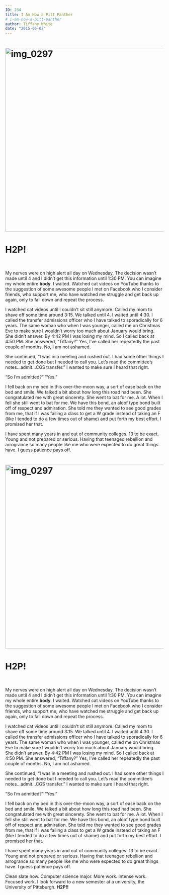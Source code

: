 ```yaml
---
ID: 234
title: I Am Now a Pitt Panther
# i-am-now-a-pitt-panther
author: Tiffany White
date: "2015-05-02"
---
```



<h1><img class="alignnone size-full wp-image-1313" src="https://helloburgh.me/wp-content/uploads/2015/05/IMG_0297.jpg" alt="img_0297" width="747" height="585" /></h1>
<h1>H2P!</h1>
&nbsp;

My nerves were on high alert all day on Wednesday. The decision wasn’t made until 4 and I didn’t get this information until 1:30 PM. You can imagine my whole entire <strong>body</strong>. I waited. Watched cat videos on YouTube thanks to the suggestion of some awesome people I met on Facebook who I consider friends, who support me, who have watched me struggle and get back up again, only to fall down and repeat the process.

I watched cat videos until I couldn’t sit still anymore. Called my mom to shave off some time around 3:15. We talked until 4. I waited until 4:30. I called the transfer admissions officer who I have talked to sporadically for 6 years. The same woman who when I was younger, called me on Christmas Eve to make sure I wouldn’t worry too much about January would bring. She didn’t answer. By 4:42 PM I was losing my mind. So I called back at 4:50 PM. She answered, “Tiffany?” Yes, I’ve called her repeatedly the past couple of months. No, I am not ashamed.

She continued, “I was in a meeting and rushed out. I had some other things I needed to get done but I needed to call you. Let’s read the committee’s notes…admit…CGS transfer.” I wanted to make sure I heard that right.

“So I’m admitted?”
“Yes.”

I fell back on my bed in this over-the-moon way, a sort of ease back on the bed and smile. We talked a bit about how long this road had been. She congratulated me with great sincerety. She went to bat for me. A lot. When I fell she still went to bat for me. We have this bond, an aloof type bond built off of respect and admiration. She told me they wanted to see good grades from me, that if I was failing a class to get a W grade instead of taking an F (like I tended to do a few times out of shame) and put forth my best effort. I promised her that.

I have spent many years in and out of community colleges. 13 to be exact. Young and not prepared or serious. Having that teenaged rebellion and arrogrance so many people like me who were expected to do great things have. I guess patience pays off.




<h1><img class="alignnone size-full wp-image-1313" src="https://helloburgh.me/wp-content/uploads/2015/05/IMG_0297.jpg" alt="img_0297" width="747" height="585" /></h1>
<h1>H2P!</h1>
&nbsp;

My nerves were on high alert all day on Wednesday. The decision wasn’t made until 4 and I didn’t get this information until 1:30 PM. You can imagine my whole entire <strong>body</strong>. I waited. Watched cat videos on YouTube thanks to the suggestion of some awesome people I met on Facebook who I consider friends, who support me, who have watched me struggle and get back up again, only to fall down and repeat the process.

I watched cat videos until I couldn’t sit still anymore. Called my mom to shave off some time around 3:15. We talked until 4. I waited until 4:30. I called the transfer admissions officer who I have talked to sporadically for 6 years. The same woman who when I was younger, called me on Christmas Eve to make sure I wouldn’t worry too much about January would bring. She didn’t answer. By 4:42 PM I was losing my mind. So I called back at 4:50 PM. She answered, “Tiffany?” Yes, I’ve called her repeatedly the past couple of months. No, I am not ashamed.

She continued, “I was in a meeting and rushed out. I had some other things I needed to get done but I needed to call you. Let’s read the committee’s notes…admit…CGS transfer.” I wanted to make sure I heard that right.

“So I’m admitted?”
“Yes.”

I fell back on my bed in this over-the-moon way, a sort of ease back on the bed and smile. We talked a bit about how long this road had been. She congratulated me with great sincerety. She went to bat for me. A lot. When I fell she still went to bat for me. We have this bond, an aloof type bond built off of respect and admiration. She told me they wanted to see good grades from me, that if I was failing a class to get a W grade instead of taking an F (like I tended to do a few times out of shame) and put forth my best effort. I promised her that.

I have spent many years in and out of community colleges. 13 to be exact. Young and not prepared or serious. Having that teenaged rebellion and arrogrance so many people like me who were expected to do great things have. I guess patience pays off.





Clean slate now. Computer science major. More work. Intense work. Focused work. I look forward to a new semester at a university, the University of Pittsburgh. <strong>H2P!!</strong>